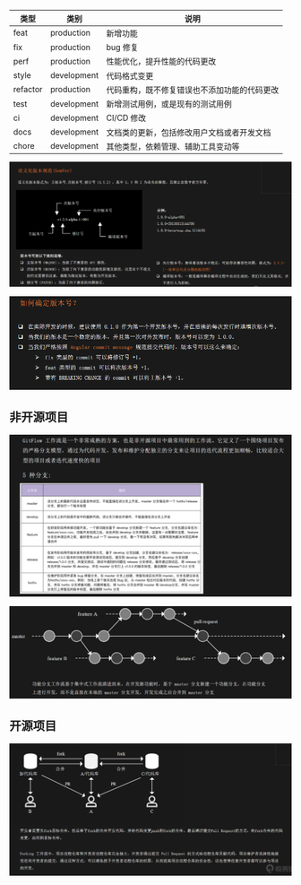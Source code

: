 | 类型 | 类别 | 说明 |
| --- | --- | --- |
| feat | production | 新增功能 |
| fix | production | bug 修复 |
| perf | production | 性能优化，提升性能的代码更改 |
| style | development | 代码格式变更 |
| refactor | production | 代码重构，既不修复错误也不添加功能的代码更改 |
| test | development | 新增测试用例，或是现有的测试用例 |
| ci | development | CI/CD 修改 |
| docs | development | 文档类的更新，包括修改用户文档或者开发文档 |
| chore | development | 其他类型，依赖管理、辅助工具变动等 |


![](../Go/images/995f77a00956758107c6c4e957dcbe89.png)

![](../Go/images/83094c065a7d0b319ad17d10978c5bd1.png)

## 非开源项目
![](../Go/images/350714521cd4be2a58be7943b4d61b2a.png)

![](../Go/images/3b09b05d0de0bf26dee5a7c6222aaee8.png)

## 开源项目
![](../Go/images/343a6a24b96fb4727eca4824c3280e68.png)





